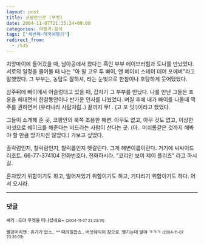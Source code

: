 ```yaml
---
layout: post
title: 코팡안으로 (푸켓)
date: 2004-11-07T21:35:24+09:00
categories: 여행과-음식
tags: ["세번째-태국여행기"]
redirect_from:
  - /535
---
```


치앙마이에 들어갔을 때, 남아공에서 왔다는 흑인 부부 에이브러험과 도나를 만났었다. 서로의 일정을 물어볼 때 나는 "아 윌 고우 투 빠이, 앤 메이비 스테이 데어 포에버"라고 말했었다. 그 부부는, 농담도 잘하셔, 라는 눈빛으로 한참이나 호탕하게 웃어댔었다.

삼주뒤에 빠이에서 어슬렁대고 있을 때, 갑자기 그 부부를 만났다. 나를 만난 그들은 포옹을 해대면서 한참동안이나 반가운 인사를 나눴었다. 며칠 후에 내가 빠이를 나올때 맥주를 권하면서 (우리나라 사람처럼..) 끝까지 무! . (고 포 잇!)이라고 했었다.

그들이 소개해 준 곳, 코팡안의 북쪽 조용한 해변. 아무도 없고, 아무 것도 없고, 이상한 버섯으로 쉐이크를 해준다는 버드라는 사람이 산다는 곳. (아.. 머쉬롬같은 것까지 해봐야 할 만큼 망가지진 않았다.) 가보고 싶었다.

촐락럼인지, 찰럭람인지, 찰럭롬인지 헷갈린다. 그게 해변이름이란다. 거기에 씨싸이드리조트. 66-77-374104 전화번호다. 전화하시라. "코리안 보이 제이 플리즈" 라고 하시길.

혼자있기 위함이기도 하고, 떨어져있기 위함이기도 하고, 기다리기 위함이기도 하다. 어서 오시라.

* * *

### 댓글



<!--- cmt:901 --->
<!--- mail: --->
<!--- parent:0 --->

<small>쎄리 : 드뎌 푸켓을 떠나셨네요~ <small>(2004-11-07 23:23:14)</small></small>


<!--- cmt:902 --->
<!--- mail: --->
<!--- parent:0 --->

<small>빨강머리앤 : 휴가가 없소.. ^^ 때려칠깝쇼..  버섯쉐익이 참으로..땡기는데 말야 ㅋㅋㅋ <small>(2004-11-07 23:39:09)</small></small>

